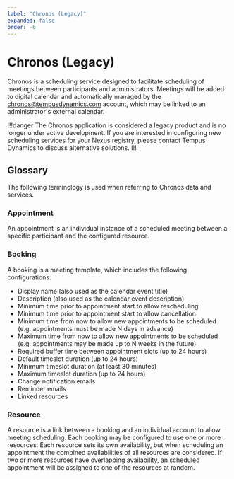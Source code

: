 ```yaml
---
label: "Chronos (Legacy)"
expanded: false
order: -6
---
```

# Chronos (Legacy)
Chronos is a scheduling service designed to facilitate scheduling of meetings between participants and administrators. Meetings will be added to digital calendar and automatically managed by the chronos@tempusdynamics.com account, which may be linked to an administrator's external calendar.

!!!danger
The Chronos application is considered a legacy product and is no longer under active development. If you are interested in configuring new scheduling services for your Nexus registry, please contact Tempus Dynamics to discuss alternative solutions.
!!!

## Glossary

The following terminology is used when referring to Chronos data and services.

### Appointment
An appointment is an individual instance of a scheduled meeting between a specific participant and the configured resource.

### Booking
A booking is a meeting template, which includes the following configurations:

- Display name (also used as the calendar event title)
- Description (also used as the calendar event description)
- Minimum time prior to appointment start to allow rescheduling
- Minimum time prior to appointment start to allow cancellation
- Minimum time from now to allow new appointments to be scheduled (e.g. appointments must be made N days in advance)
- Maximum time from now to allow new appointments to be scheduled (e.g. appointments may be made up to N weeks in the future)
- Required buffer time between appointment slots (up to 24 hours)
- Default timeslot duration (up to 24 hours)
- Minimum timeslot duration (at least 30 minutes)
- Maximum timeslot duration (up to 24 hours)
- Change notification emails
- Reminder emails
- Linked resources

### Resource
A resource is a link between a booking and an individual account to allow meeting scheduling. Each booking may be configured to use one or more resources. Each resource sets its own availability, but when scheduling an appointment the combined availabilities of all resources are considered. If two or more resources have overlapping availability, an scheduled appointment will be assigned to one of the resources at random.